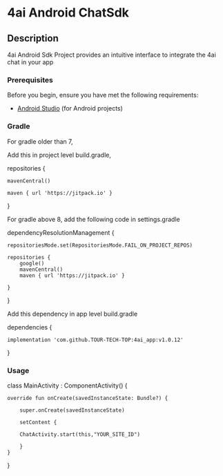 # 4ai Android ChatSdk 
## Description

4ai Android Sdk Project provides an intuitive interface to integrate the 4ai chat in your app

### Prerequisites

Before you begin, ensure you have met the following requirements:
- [Android Studio](https://developer.android.com/studio) (for Android projects)

### Gradle

For gradle older than 7, 

Add this in project level build.gradle,

repositories {

    mavenCentral()

    maven { url 'https://jitpack.io' }
}

For gradle above 8, add the following code in settings.gradle

dependencyResolutionManagement {

    repositoriesMode.set(RepositoriesMode.FAIL_ON_PROJECT_REPOS)
    
    repositories {
        google()
        mavenCentral()
        maven { url 'https://jitpack.io' }

    }
    
}

Add this dependency in app level build.gradle


dependencies {
    
    implementation 'com.github.TOUR-TECH-TOP:4ai_app:v1.0.12'
}

### Usage



class MainActivity : ComponentActivity() {

    override fun onCreate(savedInstanceState: Bundle?) {
    
        super.onCreate(savedInstanceState)

        setContent {

        ChatActivity.start(this,"YOUR_SITE_ID")

        }
    }
}



